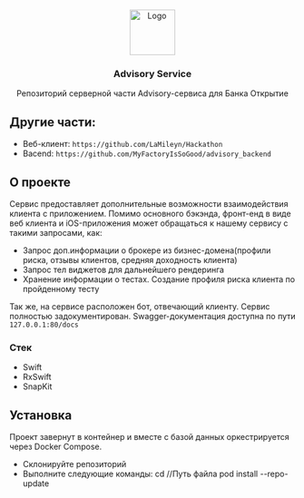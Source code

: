 <!-- Improved compatibility of back to top link: See: https://github.com/othneildrew/Best-README-Template/pull/73 -->
<a name="readme-top"></a>
<!--
*** Thanks for checking out the Best-README-Template. If you have a suggestion
*** that would make this better, please fork the repo and create a pull request
*** or simply open an issue with the tag "enhancement".
*** Don't forget to give the project a star!
*** Thanks again! Now go create something AMAZING! :D
-->



<!-- PROJECT SHIELDS -->
<!--
*** I'm using markdown "reference style" links for readability.
*** Reference links are enclosed in brackets [ ] instead of parentheses ( ).
*** See the bottom of this document for the declaration of the reference variables



<!-- PROJECT LOGO -->
<br />
<div align="center">
  <a href="https://github.com/MyFactoryIsSoGood/advisory_backend">
    <img src="https://bankreg.ru/bankr.ru/wp-content/uploads/2017/06/company_logo_33305-1.png" alt="Logo" width="80" height="80">
  </a>

<h3 align="center">Advisory Service</h3>

  <p align="center">
    Репозиторий серверной части Advisory-сервиса для Банка Открытие
    <br>
  </p>
</div>

## Другие части:
* Веб-клиент: ```https://github.com/LaMileyn/Hackathon```
* Bacend: ```https://github.com/MyFactoryIsSoGood/advisory_backend```


## О проекте

Сервис предоставляет дополнительные возможности взаимодействия клиента с приложением. Помимо основного бэкэнда, фронт-енд в виде веб клиента и iOS-приложения может обращаться к нашему сервису с такими запросами, как:
* Запрос доп.информации о брокере из бизнес-домена(профили риска, отзывы клиентов, средняя доходность клиента)
* Запрос тел виджетов для дальнейшего рендеринга
* Хранение информации о тестах. Создание профиля риска клиента по пройденному тесту

Так же, на сервисе расположен бот, отвечающий клиенту.
Сервис полностью задокументирован. Swagger-документация доступна по пути ```127.0.0.1:80/docs```


### Стек

* Swift
* RxSwift
* SnapKit



<!-- GETTING STARTED -->
## Установка

Проект завернут в контейнер и вместе с базой данных оркестрируется через Docker Compose.
* Склонируйте репозиторий
* Выполните следующие команды:
cd //Путь файла 
pod install --repo-update
